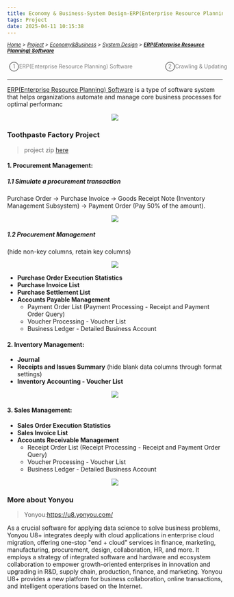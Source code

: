 ```yaml
---
title: Economy & Business-System Design-ERP(Enterprise Resource Planning) Software
tags: Project
date: 2025-04-11 10:15:38
---
```

<style>
    .menu-item {
        display: inline-block; /* Ensure elements are horizontally aligned */
        margin-right: 20px;
        position: relative;
        padding: 5px;
        color: grey;
        text-decoration: none;
        font-size: 90%; /* Reduce font size */
    }
    .menu-item:hover {
        font-weight: bold;
        color: grey !important;
    }
    .menu-item::before {
        content: counter(item) " ";
        counter-increment: item;
        border: 1px solid black;
        background-color: transparent;
        border-radius: 50%;
        width: 20px;
        height: 20px;
        display: inline-block;
        text-align: center;
        line-height: 20px;
        margin-right: 1px;
        color: grey;
    }
    .menu-list {
        list-style: none; 
        counter-reset: item;
        padding: 0; /* Remove default padding */
    }
    .menu-list div {
        white-space: nowrap; /* Prevent wrapping of list items */
    }
</style>

*<small>[Home](/About/index.html) > [Project](/tags/Project/index.html) > [Economy&Business](/2025/04/11/Project/Economy/Economy/index.html) > [System Design](/2025/04/11/Project/Economy/System-Design/RPA(Robot-Processing-Automation)/index.html) > **[ERP(Enterprise Resource Planning) Software](/2025/04/11/Project/Economy/System-Design/Crawling-and-Updating/index.html)</small>***

<ol class="menu-list">
    <div>
        <li><a href="/2025/04/11/Project/Economy/System-Design/ERP(Enterprise-Resource-Planning)-Software/index.html" class="menu-item">ERP(Enterprise Resource Planning) Software&nbsp;&nbsp;&nbsp;&nbsp;&nbsp;&nbsp;&nbsp;&nbsp;&nbsp;&nbsp;&nbsp;&nbsp</a></strong>
        </strong><a href="/2025/04/11/Project/Economy/System-Design/Crawling-and-Updating/index.html" class="menu-item">Crawling & Updating&nbsp;&nbsp;&nbsp;&nbsp;&nbsp;&nbsp;&nbsp;&nbsp;&nbsp;&nbsp;&nbsp;&nbsp</a></strong></li>
    </div>
</ol>

---
[ERP(Enterprise Resource Planning) Software](https://dynamics.microsoft.com/en-us/erp/what-is-erp/#:~:text=Enterprise%20resource%20planning%20%28ERP%29%20is%20a%20type%20of,of%20truth%20and%20streamlining%20operations%20across%20the%20enterprise) is a type of software system that helps organizations automate and manage core business processes for optimal performanc
<p align="center">
  <img src="https://s2.loli.net/2024/01/05/s5uLoZqvyla6NxF.png">
</p>

### Toothpaste Factory Project
> project zip [here](https://drive.google.com/file/d/1b5ZwZSjZ5Y5_YvLi745sAnNqAJ38S-u2/view?usp=sharing)

#### 1. Procurement Management:
##### 1.1 Simulate a procurement transaction
Purchase Order → Purchase Invoice → Goods Receipt Note (Inventory Management Subsystem) 
→ Payment Order (Pay 50% of the amount).

<p align="center">
  <img src="https://s2.loli.net/2024/01/05/scmyE7FtjZPWfAN.png">
</p>

##### 1.2 Procurement Management 
(hide non-key columns, retain key columns)
<p align="center">
  <img src="https://s2.loli.net/2024/01/05/y9e5nwLr7qUiFKh.png">
</p>

- **Purchase Order Execution Statistics**
- **Purchase Invoice List**
- **Purchase Settlement List**
- **Accounts Payable Management**
  - Payment Order List (Payment Processing - Receipt and Payment Order Query)
  - Voucher Processing - Voucher List
  - Business Ledger - Detailed Business Account

#### 2. Inventory Management:

- **Journal**
- **Receipts and Issues Summary** 
(hide blank data columns through format settings)
- **Inventory Accounting - Voucher List**
<p align="center">
  <img src="https://s2.loli.net/2024/01/05/oCWhwkmAf2ysiVB.png">
</p>

#### 3. Sales Management:

- **Sales Order Execution Statistics**
- **Sales Invoice List**
- **Accounts Receivable Management**
  - Receipt Order List (Receipt Processing - Receipt and Payment Order Query)
  - Voucher Processing - Voucher List
  - Business Ledger - Detailed Business Account

<p align="center">
  <img src="https://s2.loli.net/2024/01/05/dgnuZKfHSDoCOYl.png">
</p>

### More about Yonyou
> Yonyou:https://u8.yonyou.com/

As a crucial software for applying data science to solve business problems, Yonyou U8+ integrates deeply with cloud applications in enterprise cloud migration, offering one-stop "end + cloud" services in finance, marketing, manufacturing, procurement, design, collaboration, HR, and more. It employs a strategy of integrated software and hardware and ecosystem collaboration to empower growth-oriented enterprises in innovation and upgrading in R&D, supply chain, production, finance, and marketing. Yonyou U8+ provides a new platform for business collaboration, online transactions, and intelligent operations based on the Internet.



   





